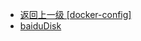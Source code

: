 - [返回上一级 [docker-config]](ubuntu/docker/docker-config/)
- [baiduDisk](ubuntu/docker/docker-config/baiduDisk/)
